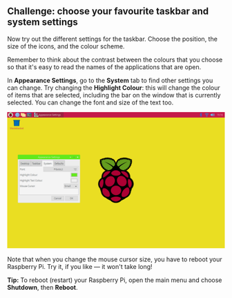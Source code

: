 ## Challenge: choose your favourite taskbar and system settings

Now try out the different settings for the taskbar. Choose the position, the size of the icons, and the colour scheme.

Remember to think about the contrast between the colours that you choose so that it's easy to read the names of the applications that are open.

In **Appearance Settings**, go to the **System** tab to find other settings you can change. Try changing the **Highlight Colour**: this will change the colour of items that are selected, including the bar on the window that is currently selected. You can change the font and size of the text too.

![screenshot](images/custom-highlight2.png)

Note that when you change the mouse cursor size, you have to reboot your Raspberry Pi. Try it, if you like — it won't take long! 

**Tip:** To reboot (restart) your Raspberry Pi, open the main menu and choose **Shutdown**, then **Reboot**.


